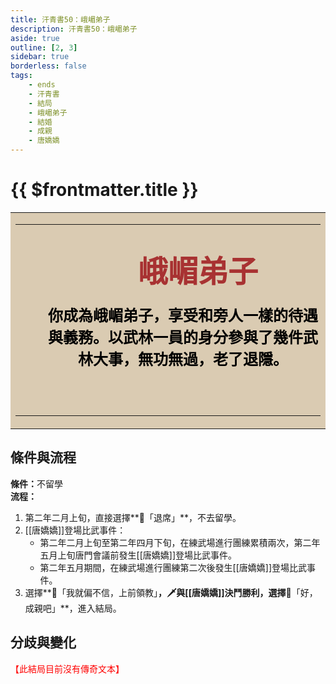 ```yaml
---
title: 汗青書50：峨嵋弟子
description: 汗青書50：峨嵋弟子
aside: true
outline: [2, 3]
sidebar: true
borderless: false
tags:
    - ends
    - 汗青書
    - 結局
    - 峨嵋弟子
    - 結婚
    - 成親
    - 唐嬌嬌
---
```


# {{ $frontmatter.title }}

<table style="text-align:center;">
    <tr>
        <td WIDTH=565 BGCOLOR="#dacbb2">
            <hr><br>
            <font size="7" color="#a83232"><strong>&emsp;&emsp;峨嵋弟子</strong></font>
            <br>
            <br>
            <font size="5" color="000000">
            <strong>
            &emsp;&emsp;你成為峨嵋弟子，享受和旁人一樣的待遇<br>
            &emsp;&emsp;與義務。以武林一員的身分參與了幾件武<br>
            &emsp;&emsp;林大事，無功無過，老了退隱。<br>
            &emsp;&emsp;<br>
            <br>
            </strong>
            </font>
            <hr>
        </td>
    </tr>
</table>

## 條件與流程

<strong>條件：</strong>不留學<br>
**流程：**<br>
1. 第二年二月上旬，直接選擇**📜「退席」**，不去留學。
2. [[唐嬌嬌]]登場比武事件：
   + 第二年二月上旬至第二年四月下旬，在練武場進行團練累積兩次，第二年五月上旬唐門會議前發生[[唐嬌嬌]]登場比武事件。
   + 第二年五月期間，在練武場進行團練第二次後發生[[唐嬌嬌]]登場比武事件。
3. 選擇**📖「我就偏不信，上前領教」**，🗡️與[[唐嬌嬌]]決鬥勝利，選擇**📖「好，成親吧」**，進入結局。

## 分歧與變化
<span style="color: red;">【此結局目前沒有傳奇文本】</span>
